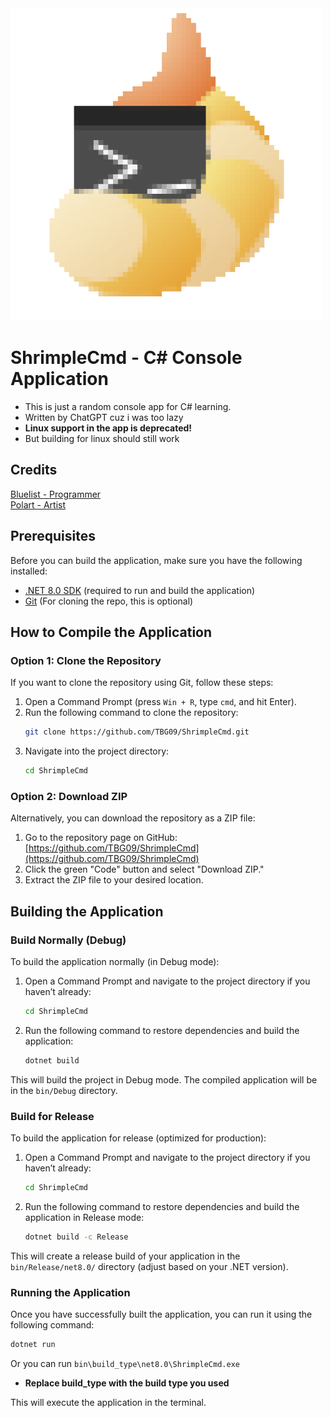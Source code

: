 <img src="https://github.com/TBG09/Resources/blob/1dd330da72d2d717a4940cd753de86cd8dcb8d2c/shrimple33.png" alt="Shrimple3" width="500">

# ShrimpleCmd - C# Console Application

- This is just a random console app for C# learning.
- Written by ChatGPT cuz i was too lazy
- **Linux support in the app is deprecated!**
- But building for linux should still work  

 ## Credits
[Bluelist - Programmer](https://github.com/TBG09)    
[Polart - Artist](https://github.com/PolarT-py)  

## Prerequisites

Before you can build the application, make sure you have the following installed:

- [.NET 8.0 SDK](https://dotnet.microsoft.com/download) (required to run and build the application)
- [Git](https://git-scm.com/downloads) (For cloning the repo, this is optional)

## How to Compile the Application

### Option 1: Clone the Repository
If you want to clone the repository using Git, follow these steps:

1. Open a Command Prompt (press `Win + R`, type `cmd`, and hit Enter).
2. Run the following command to clone the repository:
   ```bash
   git clone https://github.com/TBG09/ShrimpleCmd.git
   ```
3. Navigate into the project directory:
   ```bash
   cd ShrimpleCmd
   ```

### Option 2: Download ZIP
Alternatively, you can download the repository as a ZIP file:

1. Go to the repository page on GitHub: [https://github.com/TBG09/ShrimpleCmd](https://github.com/TBG09/ShrimpleCmd)
2. Click the green "Code" button and select "Download ZIP."
3. Extract the ZIP file to your desired location.

## Building the Application

### Build Normally (Debug)

To build the application normally (in Debug mode):

1. Open a Command Prompt and navigate to the project directory if you haven’t already:
   ```bash
   cd ShrimpleCmd
   ```
2. Run the following command to restore dependencies and build the application:
   ```bash
   dotnet build
   ```

This will build the project in Debug mode. The compiled application will be in the `bin/Debug` directory.

### Build for Release

To build the application for release (optimized for production):

1. Open a Command Prompt and navigate to the project directory if you haven’t already:
   ```bash
   cd ShrimpleCmd
   ```
2. Run the following command to restore dependencies and build the application in Release mode:
   ```bash
   dotnet build -c Release
   ```

This will create a release build of your application in the `bin/Release/net8.0/` directory (adjust based on your .NET version).

### Running the Application

Once you have successfully built the application, you can run it using the following command:
```bash
dotnet run
```
Or you can run ```bin\build_type\net8.0\ShrimpleCmd.exe```
- **Replace build_type with the build type you used**

This will execute the application in the terminal.

